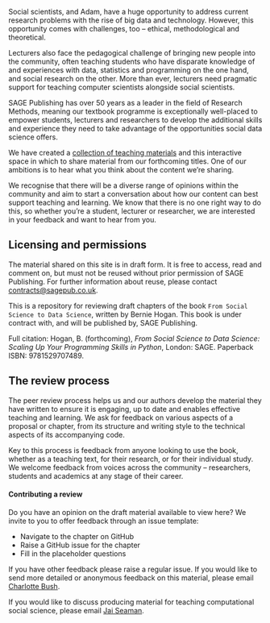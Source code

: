 Social scientists, and Adam, have a huge opportunity to address current research problems with the rise of big data and technology. However, this opportunity comes with challenges, too – ethical, methodological and theoretical. 

Lecturers also face the pedagogical challenge of bringing new people into the community, often teaching students who have disparate knowledge of and experiences with data, statistics and programming on the one hand, and social research on the other. More than ever, lecturers need pragmatic support for teaching computer scientists alongside social scientists. 

SAGE Publishing has over 50 years as a leader in the field of Research Methods, meaning our textbook programme is exceptionally well-placed to empower students, lecturers and researchers to develop the additional skills and experience they need to take advantage of the opportunities social data science offers. 

We have created a [collection of teaching materials](https://github.com/collections/teaching-computational-social-science) and this interactive space in which to share material from our forthcoming titles. One of our ambitions is to hear what you think about the content we’re sharing. 

We recognise that there will be a diverse range of opinions within the community and aim to start a conversation about how our content can best support teaching and learning. We know that there is no one right way to do this, so whether you’re a student, lecturer or researcher, we are interested in your feedback and want to hear from you.

## Licensing and permissions 

The material shared on this site is in draft form. It is free to access, read and comment on, but must not be reused without prior permission of SAGE Publishing. For further information about reuse, please contact [contracts@sagepub.co.uk](mailto:contracts@sagepub.co.uk).

This is a repository for reviewing draft chapters of the book `From Social Science to Data Science`, written by Bernie Hogan. This book is under contract with, and will be published by, SAGE Publishing. 

Full citation: Hogan, B. (forthcoming), *From Social Science to Data Science: Scaling Up Your Programming Skills in Python*, London: SAGE. Paperback ISBN: 9781529707489.

## The review process

The peer review process helps us and our authors develop the material they have written to ensure it is engaging, up to date and enables effective teaching and learning. We ask for feedback on various aspects of a proposal or chapter, from its structure and writing style to the technical aspects of its accompanying code. 

Key to this process is feedback from anyone looking to use the book, whether as a teaching text, for their research, or for their individual study. We welcome feedback from voices across the community – researchers, students and academics at any stage of their career. 

#### Contributing a review

Do you have an opinion on the draft material available to view here? We invite to you to offer feedback through an issue template:

- Navigate to the chapter on GitHub
- Raise a GitHub issue for the chapter
- Fill in the placeholder questions

If you have other feedback please raise a regular issue. If you would like to send more detailed or anonymous feedback on this material, please email [Charlotte Bush](mailto:Charlotte.Bush@sagepub.co.uk). 

If you would like to discuss producing material for teaching computational social science, please email [Jai Seaman](mailto:Jai.Seaman@sagepub.co.uk).



